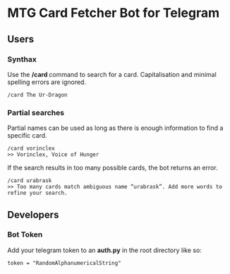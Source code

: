 # MTG Card Fetcher Bot for Telegram
## Users
### Synthax
Use the **/card <name of card>** command to search for a card. Capitalisation and minimal spelling errors are ignored.

```
/card The Ur-Dragon
```

### Partial searches
Partial names can be used as long as there is enough information to find a specific card.

```
/card vorinclex
>> Vorinclex, Voice of Hunger
```

If the search results in too many possible cards, the bot returns an error.

```
/card urabrask
>> Too many cards match ambiguous name “urabrask”. Add more words to refine your search.
```

## Developers
### Bot Token
Add your telegram token to an **auth.py** in the root directory like so:
```
token = "RandomAlphanumericalString"
```